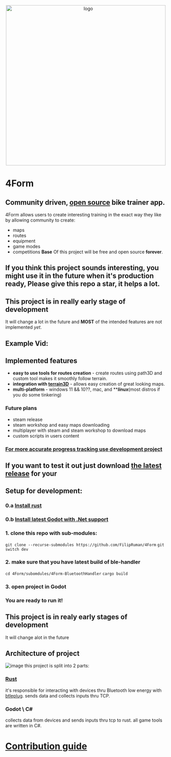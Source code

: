 <p align="center">  
  <img src="https://github.com/user-attachments/assets/b077f39c-11fc-4e06-9594-d069614ca01b" alt="logo" width="500">  
</p>

# 4Form
## Community driven, [open source](https://github.com/FilipRuman/4Form/blob/main/LICENSE) bike trainer app.
4Form allows users to create interesting training in the exact way they like by allowing community to create:
 * maps
 * routes
 * equipment
 * game modes
 * competitions
**Base** Of this project will be free and open source **forever**.
## If you think this project sounds interesting, you might use it in the future when it's production ready, Please give this repo a star, it helps a lot.
## This project is in really early stage of development 
It will change a lot in the future and **MOST** of the intended features are not implemented *yet*. 

## Example Vid:
## Implemented features
 * **easy to use tools for routes creation** - create routes using path3D and custom tool makes it smoothly follow terrain.
 * **integration with [terrain3D](https://github.com/TokisanGames/Terrain3D)** - allows easy creation of great looking maps. 
 * **multi-platform** - windows 11 && 10??, mac, and *****linux***(most distros if you do some tinkering)
 
### Future plans
 * steam release
 * steam workshop and easy maps downloading
 * multiplayer with steam and steam workshop to download maps
 * custom scripts in users content

### [For more accurate progress tracking use development project](https://github.com/users/FilipRuman/projects/6/views/3) 

## If you want to test it out just download [the latest release](https://github.com/FilipRuman/4Form/releases) for your 
## Setup for development:
### 0.a [Install rust](https://www.rust-lang.org/learn/get-started) 
### 0.b [Install latest Godot with .Net support](https://godotengine.org/download/)
### 1. clone this repo with sub-modules:
``git clone --recurse-submodules https://github.com/FilipRuman/4Form``
``git switch dev``
### 2. make sure that you have latest build of ble-handler
``cd 4Form/subomdules/4Form-BluetoothHandler``
``cargo build``
### 3. open project in Godot
### You are ready to run it!

## This project is in realy early stages of development 
It will change alot in the future 

## Architecture of project
![image](https://github.com/user-attachments/assets/4a18132c-e328-4e19-8c4c-8e0ca543fa62)
this project is split into 2 parts:
### [Rust](https://github.com/FilipRuman/4Form-BluetoothHandler) 
 it's responsible for interacting with devices thru Bluetooth low energy with [btleplug](https://github.com/deviceplug/btleplug). sends data and collects inputs thru TCP.
### Godot \ C#
 collects data from devices and sends inputs thru tcp to rust. all game tools are written in C#. 

# [Contribution guide](./CONTRIBUTING.md) 
